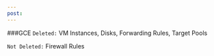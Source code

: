 ```yaml
---
post: 
---
```


###GCE
`Deleted:` VM Instances, Disks, Forwarding Rules, Target Pools

`Not Deleted:` Firewall Rules

